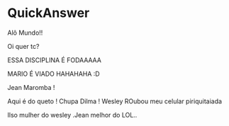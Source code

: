 # QuickAnswer

Alô Mundo!!

Oi quer tc?


ESSA DISCIPLINA É FODAAAAA

$$$$


MARIO É VIADO HAHAHAHA :D

Jean Maromba !

Aqui é do queto ! Chupa Dilma !
Wesley ROubou meu celular
piriquitaiada

Ilso mulher do wesley
.Jean melhor do LOL..

